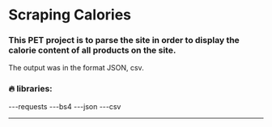 # Scraping Calories
### This PET project is to parse the site in order to display the calorie content of all products on the site. 
The output was in the format JSON, csv.
### 🔥 libraries:
    
---requests
---bs4
---json
---csv

  
---
